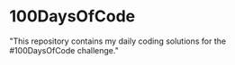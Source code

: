 # 100DaysOfCode
"This repository contains my daily coding solutions for the #100DaysOfCode challenge."
